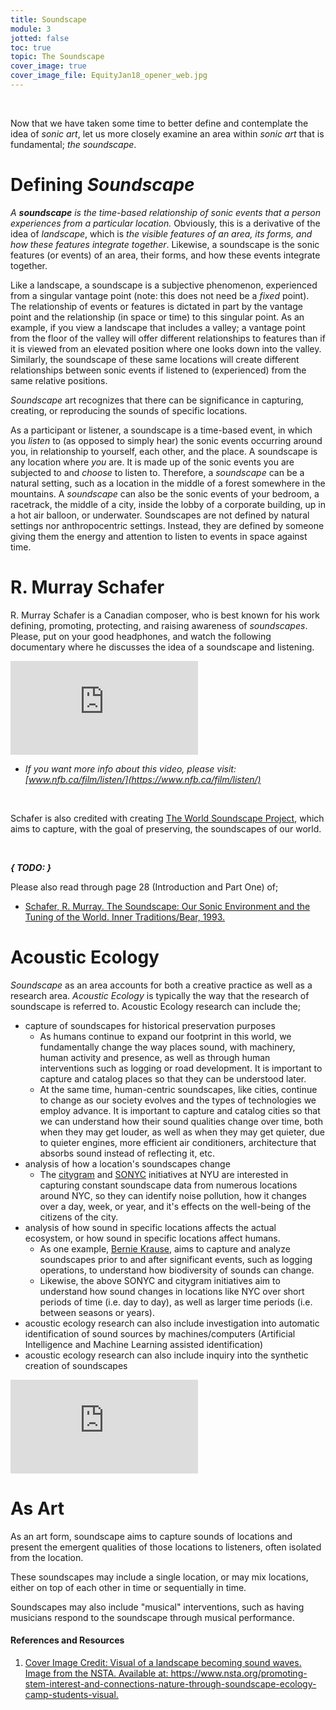 ```yaml
---
title: Soundscape
module: 3
jotted: false
toc: true
topic: The Soundscape
cover_image: true
cover_image_file: EquityJan18_opener_web.jpg
---
```



<br />


Now that we have taken some time to better define and contemplate the idea of _sonic art_, let us more closely examine an area within _sonic art_ that is fundamental; _the soundscape_.

# Defining _Soundscape_

_A **soundscape** is the time-based relationship of sonic events that a person experiences from a particular location._ Obviously, this is a derivative of the idea of _landscape_, which is _the visible features of an area, its forms, and how these features integrate together_. Likewise, a soundscape is the sonic features (or events) of an area, their forms, and how these events integrate together.

Like a landscape, a soundscape is a subjective phenomenon, experienced from a singular vantage point (note: this does not need be a _fixed_ point). The relationship of events or features is dictated in part by the vantage point and the relationship (in space or time) to this singular point. As an example, if you view a landscape that includes a valley; a vantage point from the floor of the valley will offer different relationships to features than if it is viewed from an elevated position where one looks down into the valley. Similarly, the soundscape of these same locations will create different relationships between sonic events if listened to (experienced) from the same relative positions.

_Soundscape_ art recognizes that there can be significance in capturing, creating, or reproducing the sounds of specific locations.

As a participant or listener, a soundscape is a time-based event, in which you _listen_ to (as opposed to simply hear) the sonic events occurring around you, in relationship to yourself, each other, and the place. A soundscape is any location where _you_ are. It is made up of the sonic events you are subjected to and _choose_ to listen to. Therefore, a _soundscape_ can be a natural setting, such as a location in the middle of a forest somewhere in the mountains. A _soundscape_ can also be the sonic events of your bedroom, a racetrack, the middle of a city, inside the lobby of a corporate building, up in a hot air balloon, or underwater. Soundscapes are not defined by natural settings nor anthropocentric settings. Instead, they are defined by someone giving them the energy and attention to listen to events in space against time.

# R. Murray Schafer

R. Murray Schafer is a Canadian composer, who is best known for his work defining, promoting, protecting, and raising awareness of _soundscapes_. Please, put on your good headphones, and watch the following documentary where he discusses the idea of a soundscape and listening.

<div class="embed-responsive embed-responsive-16by9"><iframe class="embed-responsive-item" src="https://www.youtube.com/embed/rOlxuXHWfHw" frameborder="0" allow="accelerometer; autoplay; encrypted-media; gyroscope; picture-in-picture" allowfullscreen></iframe></div>

- _If you want more info about this video, please visit: [www.nfb.ca/film/listen/](https://www.nfb.ca/film/listen/)_

<br />

Schafer is also credited with creating [The World Soundscape Project](http://www.sfu.ca/~truax/wsp.html), which aims to capture, with the goal of preserving, the soundscapes of our world.

<br />


**_{ TODO: }_**

Please also read through page 28 (Introduction and Part One) of;

- [Schafer, R. Murray. The Soundscape: Our Sonic Environment and the Tuning of the World. Inner Traditions/Bear, 1993.](https://moodle.umt.edu/pluginfile.php/3290016/mod_resource/content/0/Schafer_R_Murray_The_Soundscape_Our_Sonic_Environment_and_the_Tuning_of_the_World_1994.pdf)


# Acoustic Ecology

_Soundscape_ as an area accounts for both a creative practice as well as a research area. _Acoustic Ecology_ is typically the way that the research of soundscape is referred to. Acoustic Ecology research can include the;

- capture of soundscapes for historical preservation purposes
    - As humans continue to expand our footprint in this world, we fundamentally change the way places sound, with machinery, human activity and presence, as well as through human interventions such as logging or road development. It is important to capture and catalog places so that they can be understood later.
    - At the same time, human-centric soundscapes, like cities, continue to change as our society evolves and the types of technologies we employ advance. It is important to capture and catalog cities so that we can understand how their sound qualities change over time, both when they may get louder, as well as when they may get quieter, due to quieter engines, more efficient air conditioners, architecture that absorbs sound instead of reflecting it, etc.
- analysis of how a location's soundscapes change
    - The [citygram](https://steinhardt.nyu.edu/marl/research/projects/citygram) and [SONYC](https://wp.nyu.edu/sonyc/) initiatives at NYU are interested in capturing constant soundscape data from numerous locations around NYC, so they can identify noise pollution, how it changes over a day, week, or year, and it's effects on the well-being of the citizens of the city.
- analysis of how sound in specific locations affects the actual ecosystem, or how sound in specific locations affect humans.
    - As one example, [Bernie Krause](http://www.wildsanctuary.com/index.html), aims to capture and analyze soundscapes prior to and after significant events, such as logging operations, to understand how biodiversity of sounds can change.
    - Likewise, the above SONYC and citygram initiatives aim to understand how sound changes in locations like NYC over short periods of time (i.e. day to day), as well as larger time periods (i.e. between seasons or years).
- acoustic ecology research can also include investigation into automatic identification of sound sources by machines/computers (Artificial Intelligence and Machine Learning assisted identification)
- acoustic ecology research can also include inquiry into the synthetic creation of soundscapes

<div class="embed-responsive embed-responsive-16by9"><iframe class="embed-responsive-item" src="https://www.youtube.com/embed/d-JMtVLUSEg" frameborder="0" allow="accelerometer; autoplay; encrypted-media; gyroscope; picture-in-picture" allowfullscreen></iframe></div>

# As Art

As an art form, soundscape aims to capture sounds of locations and present the emergent qualities of those locations to listeners, often isolated from the location.

These soundscapes may include a single location, or may mix locations, either on top of each other in time or sequentially in time.

Soundscapes may also include "musical" interventions, such as having musicians respond to the soundscape through musical performance.



<div class="ref">
<h4>References and Resources</h4>

<ol>
<li><a href="https://www.nsta.org/promoting-stem-interest-and-connections-nature-through-soundscape-ecology-camp-students-visual">Cover Image Credit: Visual of a landscape becoming sound waves. Image from the NSTA. Available at: https://www.nsta.org/promoting-stem-interest-and-connections-nature-through-soundscape-ecology-camp-students-visual.</a></li>
</ol>
</div>
